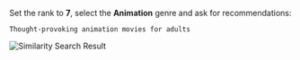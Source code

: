 Set the rank to **7**, select the **Animation** genre and ask for recommendations:

```output
Thought-provoking animation movies for adults
```

![Similarity Search Result](/images/tutorials/build-and-learn/chapter3-second-similarity-search-result.png)

